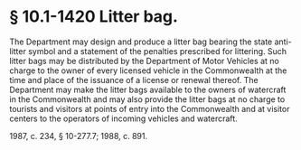# § 10.1-1420 Litter bag.

<p>The Department may design and produce a litter bag bearing the state anti-litter symbol and a statement of the penalties prescribed for littering. Such litter bags may be distributed by the Department of Motor Vehicles at no charge to the owner of every licensed vehicle in the Commonwealth at the time and place of the issuance of a license or renewal thereof. The Department may make the litter bags available to the owners of watercraft in the Commonwealth and may also provide the litter bags at no charge to tourists and visitors at points of entry into the Commonwealth and at visitor centers to the operators of incoming vehicles and watercraft.</p><p>1987, c. 234, § 10-277.7; 1988, c. 891.</p>